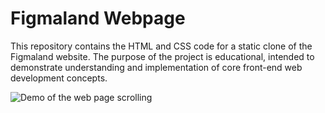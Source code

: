 ﻿# Figmaland Webpage

This repository contains the HTML and CSS code for a static clone of the Figmaland website. The purpose of the project is educational, intended to demonstrate understanding and implementation of core front-end web development concepts.

![Demo of the web page scrolling](demo.gif)


